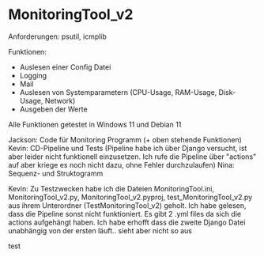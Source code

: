 # MonitoringTool_v2

Anforderungen: psutil, icmplib

Funktionen:
- Auslesen einer Config Datei
- Logging
- Mail
- Auslesen von Systemparametern (CPU-Usage, RAM-Usage, Disk-Usage, Network)
- Ausgeben der Werte

Alle Funktionen getestet in Windows 11 und Debian 11


Jackson: Code für Monitoring Programm (+ oben stehende Funktionen)
Kevin: CD-Pipeline und Tests (Pipeline habe ich über Django versucht, ist aber leider nicht funktionell einzusetzen. Ich rufe die Pipeline über "actions" auf aber kriege es noch nicht dazu, ohne Fehler durchzulaufen)
Nina: Sequenz- und Struktogramm

Kevin: Zu Testzwecken habe ich die Dateien MonitoringTool.ini, MonitoringTool_v2.py, MonitoringTool_v2.pyproj, test_MonitoringTool_v2.py aus ihrem Unterordner (TestMonitoringTool_v2) geholt. Ich habe gelesen, dass die Pipeline sonst nicht funktioniert. Es gibt 2 .yml files da sich die actions aufgehängt haben. Ich habe erhofft dass die zweite Django Datei unabhängig von der ersten läuft.. sieht aber nicht so aus 

test

